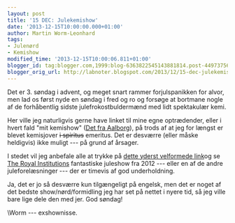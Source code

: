 ```yaml
---
layout: post
title: '15 DEC: Julekemishow'
date: '2013-12-15T10:00:00.000+01:00'
author: Martin Worm-Leonhard
tags:
- Julenørd
- Kemishow
modified_time: '2013-12-15T10:00:06.811+01:00'
blogger_id: tag:blogger.com,1999:blog-6363822545143881814.post-4497375636014578372
blogger_orig_url: http://labnoter.blogspot.com/2013/12/15-dec-julekemishow.html
---
```


Det er 3. søndag i advent, og meget snart rammer forjulspanikken for
alvor, men lad os først nyde en søndag i fred og ro og forsøge at
bortmane nogle af de forhåbentlig sidste julefrokostbuldermænd med lidt
spektakulær kemi. 

Her ville jeg naturligvis gerne have linket til mine
egne optrædender, eller i hvert fald "mit kemishow" ([Det fra
Aalborg](http://www.kemishow.aau.dk/)), på trods af at jeg for længst er
blevet kemisjover ~~i spiritus~~ emeritus. Det er desværre (eller måske
heldigvis) ikke muligt --- på grund af årsager.

I stedet vil jeg anbefale alle at trykke på [dette yderst velformede
link](http://richannel.org/christmas-lectures/2012/peter-wothers)og se
[The Royal Institutions](http://www.rigb.org/) fantastiske juleshow fra
2012 --- eller en af de andre juleforelæsninger --- der er timevis af god
underholdning. 

Ja, det er jo så desværre kun tilgængeligt på engelsk,
men det er noget af det bedste show/nørd/formidling jeg har set på
nettet i nyere tid, så jeg ville bare lige dele den med jer. God
søndag!

\\Worm --- exshownisse.

